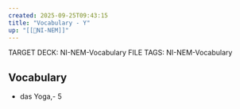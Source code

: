 ```yaml
---
created: 2025-09-25T09:43:15
title: "Vocabulary - Y"
up: "[[📖NI-NEM]]"
---
```


TARGET DECK: NI-NEM-Vocabulary
FILE TAGS: NI-NEM-Vocabulary

## Vocabulary

- das Yoga,- 5
